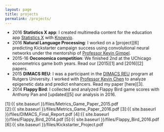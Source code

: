```yaml
---
layout: page
title: projects
permalink: /projects/
---
```


- 2016 **Statistics X app**: I created multimedia content for the education app [Statistics X](https://itunes.apple.com/us/app/statistics-x-college-ap-stats/id1087170766?mt=8) with [Knowvio](http://knowvio.org/). 
- 2016 **Natural Language Processing**: I worked on a [project][6] predicting Kickstarter campaign success using convolutional neural networks under the mentorship of [Professor Kevin Gimpel](http://ttic.uchicago.edu/~kgimpel/). 
- 2015-16 **Oeconomica competition**: We finished 2nd at the UChicago econometrics game both years. Read our [2015][1] and [2016][2] papers.
- 2015 **DIMACS REU**: I was a participant in the [DIMACS REU](http://reu.dimacs.rutgers.edu/) program at Rutgers University. I worked with [Professor Kevin Chen](https://genetics.rutgers.edu/faculty/faculty-list/userprofile/kcchen/) to analyze epigenetic data and predict enhancers. Read my paper [here][3].
- 2014 **Flappy Bird**: I collected and analyzed Flappy Bird game scores with Anthony Pan and [updated][5] our analysis in 2016. 

[1]:{{ site.baseurl }}/files/Metrics_Game_Paper_2015.pdf   
[2]:{{ site.baseurl }}/files/Metrics_Game_Paper_2016.pdf 
[3]:{{ site.baseurl }}/files/DIMACS_Final_Report.pdf
[4]:{{ site.baseurl }}/files/Flappy_Bird_2014.pdf
[5]:{{ site.baseurl }}/files/Flappy_Bird_2016.pdf
[6]:{{ site.baseurl }}/files/Kickstarter_Project.pdf
